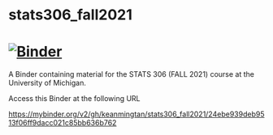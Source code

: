 # stats306_fall2021

# [![Binder](http://mybinder.org/badge_logo.svg)](https://mybinder.org/v2/gh/keanmingtan/stats306_fall2021/24ebe939deb9513f06ff9dacc021c85bb636b762)

A Binder containing material for the STATS 306 (FALL 2021) course at the University of Michigan.

Access this Binder at the following URL 

https://mybinder.org/v2/gh/keanmingtan/stats306_fall2021/24ebe939deb9513f06ff9dacc021c85bb636b762
